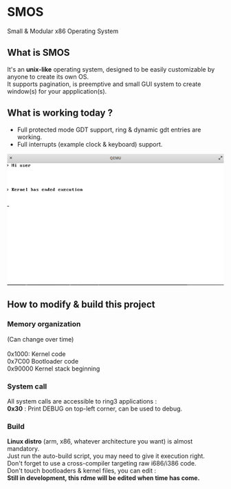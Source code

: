 # SMOS
Small &amp; Modular x86 Operating System
## What is SMOS
It's an **unix-like** operating system, designed to be easily customizable by anyone to create its own OS.</br>
It supports pagination, is preemptive and small GUI system to create window(s) for your appplication(s).</br>
## What is working today ?
- Full protected mode GDT support, ring & dynamic gdt entries are working.
- Full interrupts (example clock & keyboard) support.

![image](actualState.png)

## How to modify & build this project
### Memory organization
(Can change over time)</br></br>
0x1000: Kernel code</br>
0x7C00 Bootloader code</br>
0x90000 Kernel stack beginning</br>
### System call
All system calls are accessible to ring3 applications :</br>
**0x30** : Print DEBUG on top-left corner, can be used to debug.


### Build
**Linux distro** (arm, x86, whatever architecture you want) is almost mandatory.</br>
Just run the auto-build script, you may need to give it execution right.</br>
Don't forget to use a cross-compiler targeting raw i686/i386 code.</br>
Don't touch bootloaders & kernel files, you can edit :</br>
**Still in development, this rdme will be edited when time has come.**
